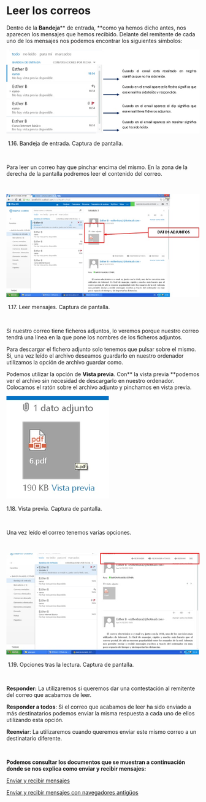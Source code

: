 
# Leer los correos

Dentro de la **Bandeja**** de entrada, **como ya hemos dicho antes, nos aparecen los mensajes que hemos recibido. Delante del remitente de cada uno de los mensajes nos podemos encontrar los siguientes símbolos:


![](img/correo9.jpg)

 1.16. Bandeja de entrada. Captura de pantalla.

 

Para leer un correo hay que pinchar encima del mismo. En la zona de la derecha de la pantalla podremos leer el contenido del correo.

 


![](img/correo10.jpg)

 1.17. Leer mensajes. Captura de pantalla.

 

Si nuestro correo tiene ficheros adjuntos, lo veremos porque nuestro correo tendrá una línea en la que pone los nombres de los ficheros adjuntos.

Para descargar el fichero adjunto solo tenemos que pulsar sobre el mismo. Si, una vez leído el archivo deseamos guardarlo en nuestro ordenador utilizamos la opción de archivo guardar como.

Podemos utilizar la opción de **Vista previa**. Con** la vista previa **podemos ver el archivo sin necesidad de descargarlo en nuestro ordenador. Colocamos el ratón sobre el archivo adjunto y pinchamos en vista previa.


![](img/correo11.jpg)

1.18. Vista previa. Captura de pantalla.

 

Una vez leído el correo tenemos varias opciones.

 


![](img/correo12.jpg)

 1.19. Opciones tras la lectura. Captura de pantalla.

 

**Responder:** La utilizaremos si queremos dar una contestación al remitente del correo que acabamos de leer.

**Responder a todos**: Si el correo que acabamos de leer ha sido enviado a más destinatarios podemos enviar la misma respuesta a cada uno de ellos utilizando esta opción.

**Reenviar**: La utilizaremos cuando queremos enviar este mismo correo a un destinatario diferente.

 

**Podemos consultar los documentos que se muestran a continuación donde se nos explica como enviar y recibir mensajes:**

[Enviar y recibir mensajes](COR_EDU_ENVIARRECIBIRMENSAJES.PDF)

[Enviar y recibir mensajes con navegadores antigüos](COR_EDU_ENVIARRECIBIRMENSAJESNAVANT.pdf)

 

